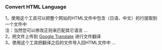 ### Convert HTML Language  

1，使用这个工具可以把整个网站的HTML文件中包含（日语、中文）的行提取到一个文件中  
注：当然您可以修改正则来匹配其它语言 ...  
2，把文件上传到 [Google Translate](https://translate.google.com/) 进行文件翻译  
3，使用这个工具把翻译之后的文件导入回HTML文件中 ...  
